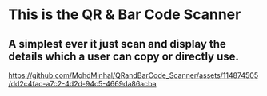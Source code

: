 # This is the QR & Bar Code Scanner

## A simplest ever it just scan and display the details which a user can copy or directly use.


https://github.com/MohdMinhal/QRandBarCode_Scanner/assets/114874505/dd2c4fac-a7c2-4d2d-94c5-4669da86acba

